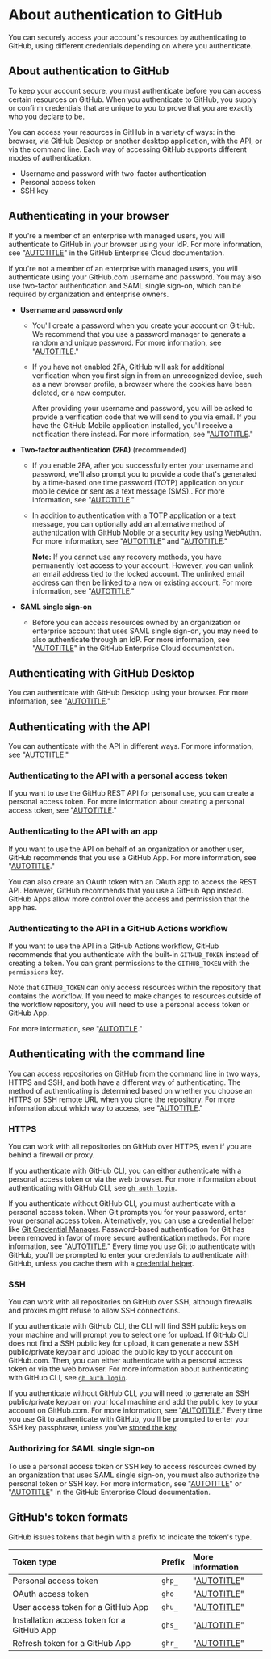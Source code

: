 # About authentication to GitHub

You can securely access your account's resources by authenticating to GitHub, using different credentials depending on where you authenticate.

## About authentication to GitHub

To keep your account secure, you must authenticate before you can access certain resources on GitHub. When you authenticate to GitHub, you supply or confirm credentials that are unique to you to prove that you are exactly who you declare to be.

You can access your resources in GitHub in a variety of ways: in the browser, via GitHub Desktop or another desktop application, with the API, or via the command line. Each way of accessing GitHub supports different modes of authentication.
- Username and password with two-factor authentication
- Personal access token
- SSH key

## Authenticating in your browser

If you're a member of an enterprise with managed users, you will authenticate to GitHub in your browser using your IdP. For more information, see "[AUTOTITLE](/enterprise-cloud@latest/admin/identity-and-access-management/using-enterprise-managed-users-for-iam/about-enterprise-managed-users#authenticating-as-a-managed-user)" in the GitHub Enterprise Cloud documentation.

If you're not a member of an enterprise with managed users, you will authenticate using your GitHub.com username and password. You may also use two-factor authentication and SAML single sign-on, which can be required by organization and enterprise owners.

- **Username and password only**
  - You'll create a password when you create your account on GitHub. We recommend that you use a password manager to generate a random and unique password. For more information, see "[AUTOTITLE](/authentication/keeping-your-account-and-data-secure/creating-a-strong-password)."
  - If you have not enabled 2FA, GitHub will ask for additional verification when you first sign in from an unrecognized device, such as a new browser profile, a browser where the cookies have been deleted, or a new computer.

    After providing your username and password, you will be asked to provide a verification code that we will send to you via email. If you have the GitHub Mobile application installed, you'll receive a notification there instead. For more information, see "[AUTOTITLE](/get-started/using-github/github-mobile)."
- **Two-factor authentication (2FA)** (recommended)
  - If you enable 2FA, after you successfully enter your username and password, we'll also prompt you to provide a code that's generated by a time-based one time password (TOTP) application on your mobile device or sent as a text message (SMS).. For more information, see "[AUTOTITLE](/authentication/securing-your-account-with-two-factor-authentication-2fa/accessing-github-using-two-factor-authentication#providing-a-2fa-code-when-signing-in-to-the-website)."
  - In addition to authentication with a TOTP application or a text message, you can optionally add an alternative method of authentication with GitHub Mobile or a security key using WebAuthn. For more information, see "[AUTOTITLE](/authentication/securing-your-account-with-two-factor-authentication-2fa/configuring-two-factor-authentication#configuring-two-factor-authentication-using-github-mobile)" and "[AUTOTITLE](/authentication/securing-your-account-with-two-factor-authentication-2fa/configuring-two-factor-authentication#configuring-two-factor-authentication-using-a-security-key)."

    <div class="ghd-spotlight ghd-spotlight-note border rounded-1 my-3 p-3 f5 color-border-accent-emphasis color-bg-accent">

    **Note:** If you cannot use any recovery methods, you have permanently lost access to your account. However, you can unlink an email address tied to the locked account. The unlinked email address can then be linked to a new or existing account. For more information, see "[AUTOTITLE](/account-and-profile/setting-up-and-managing-your-personal-account-on-github/managing-your-personal-account/unlinking-your-email-address-from-a-locked-account)."

    </div>
    
- **SAML single sign-on**
  - Before you can access resources owned by an organization or enterprise account that uses SAML single sign-on, you may need to also authenticate through an IdP. For more information, see "[AUTOTITLE](/authentication/authenticating-with-saml-single-sign-on/about-authentication-with-saml-single-sign-on)" in the GitHub Enterprise Cloud documentation.

## Authenticating with GitHub Desktop

You can authenticate with GitHub Desktop using your browser. For more information, see "[AUTOTITLE](/desktop/installing-and-authenticating-to-github-desktop/authenticating-to-github-in-github-desktop)."

## Authenticating with the API

You can authenticate with the API in different ways. For more information, see "[AUTOTITLE](/rest/overview/other-authentication-methods)."

### Authenticating to the API with a personal access token

If you want to use the GitHub REST API for personal use, you can create a personal access token. For more information about creating a personal access token, see "[AUTOTITLE](/authentication/keeping-your-account-and-data-secure/creating-a-personal-access-token)."

### Authenticating to the API with an app

If you want to use the API on behalf of an organization or another user, GitHub recommends that you use a GitHub App. For more information, see "[AUTOTITLE](/apps/creating-github-apps/authenticating-with-a-github-app/about-authentication-with-a-github-app)."

You can also create an OAuth token with an OAuth app to access the REST API. However, GitHub recommends that you use a GitHub App instead. GitHub Apps allow more control over the access and permission that the app has.

### Authenticating to the API in a GitHub Actions workflow

If you want to use the API in a GitHub Actions workflow, GitHub recommends that you authenticate with the built-in `GITHUB_TOKEN` instead of creating a token. You can grant permissions to the `GITHUB_TOKEN` with the `permissions` key.

Note that `GITHUB_TOKEN` can only access resources within the repository that contains the workflow. If you need to make changes to resources outside of the workflow repository, you will need to use a personal access token or GitHub App.

For more information, see "[AUTOTITLE](/actions/security-guides/automatic-token-authentication#permissions-for-the-github_token)."

## Authenticating with the command line

You can access repositories on GitHub from the command line in two ways, HTTPS and SSH, and both have a different way of authenticating. The method of authenticating is determined based on whether you choose an HTTPS or SSH remote URL when you clone the repository. For more information about which way to access, see "[AUTOTITLE](/get-started/getting-started-with-git/about-remote-repositories)."

### HTTPS

You can work with all repositories on GitHub over HTTPS, even if you are behind a firewall or proxy.

If you authenticate with GitHub CLI, you can either authenticate with a personal access token or via the web browser. For more information about authenticating with GitHub CLI, see [`gh auth login`](https://cli.github.com/manual/gh_auth_login).

If you authenticate without GitHub CLI, you must authenticate with a personal access token. When Git prompts you for your password, enter your personal access token. Alternatively, you can use a credential helper like [Git Credential Manager](https://github.com/GitCredentialManager/git-credential-manager/blob/main/README.md). Password-based authentication for Git has been removed in favor of more secure authentication methods. For more information, see "[AUTOTITLE](/authentication/keeping-your-account-and-data-secure/creating-a-personal-access-token)." Every time you use Git to authenticate with GitHub, you'll be prompted to enter your credentials to authenticate with GitHub, unless you cache them with a [credential helper](/get-started/getting-started-with-git/caching-your-github-credentials-in-git).

### SSH

You can work with all repositories on GitHub over SSH, although firewalls and proxies might refuse to allow SSH connections.

If you authenticate with GitHub CLI, the CLI will find SSH public keys on your machine and will prompt you to select one for upload. If GitHub CLI does not find a SSH public key for upload, it can generate a new SSH public/private keypair and upload the public key to your account on GitHub.com. Then, you can either authenticate with a personal access token or via the web browser. For more information about authenticating with GitHub CLI, see [`gh auth login`](https://cli.github.com/manual/gh_auth_login).

If you authenticate without GitHub CLI, you will need to generate an SSH public/private keypair on your local machine and add the public key to your account on GitHub.com. For more information, see "[AUTOTITLE](/authentication/connecting-to-github-with-ssh/generating-a-new-ssh-key-and-adding-it-to-the-ssh-agent)." Every time you use Git to authenticate with GitHub, you'll be prompted to enter your SSH key passphrase, unless you've [stored the key](/authentication/connecting-to-github-with-ssh/generating-a-new-ssh-key-and-adding-it-to-the-ssh-agent#adding-your-ssh-key-to-the-ssh-agent).

### Authorizing for SAML single sign-on

To use a personal access token or SSH key to access resources owned by an organization that uses SAML single sign-on, you must also authorize the personal token or SSH key. For more information, see "[AUTOTITLE](/enterprise-cloud@latest/authentication/authenticating-with-saml-single-sign-on/authorizing-a-personal-access-token-for-use-with-saml-single-sign-on)" or "[AUTOTITLE](/enterprise-cloud@latest/authentication/authenticating-with-saml-single-sign-on/authorizing-an-ssh-key-for-use-with-saml-single-sign-on)" in the GitHub Enterprise Cloud documentation.

## GitHub's token formats

GitHub issues tokens that begin with a prefix to indicate the token's type.

| Token type | Prefix | More information |
| :- | :- | :- |
| Personal access token | `ghp_` | "[AUTOTITLE](/authentication/keeping-your-account-and-data-secure/creating-a-personal-access-token)"  |
| OAuth access token | `gho_` | "[AUTOTITLE](/apps/oauth-apps/building-oauth-apps/authorizing-oauth-apps)" |
| User access token for a GitHub App | `ghu_` | "[AUTOTITLE](/apps/creating-github-apps/authenticating-with-a-github-app/identifying-and-authorizing-users-for-github-apps)" |
| Installation access token for a GitHub App | `ghs_` | "[AUTOTITLE](/apps/creating-github-apps/authenticating-with-a-github-app/authenticating-as-a-github-app-installation)" |
| Refresh token for a GitHub App | `ghr_` | "[AUTOTITLE](/apps/creating-github-apps/authenticating-with-a-github-app/refreshing-user-access-tokens)" |
